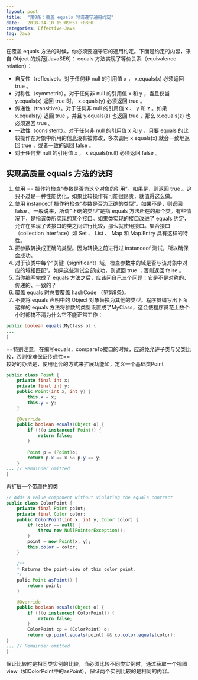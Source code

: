 ```yaml
---
layout: post
title:  "第8条：覆盖 equals 时请遵守通用约定"
date:   2018-04-10 15:09:57 +0800
categories: Effective-Java
tag: Java
---
```



在覆盖 equals 方法的时候，你必须要遵守它的通用约定。下面是约定的内容，来自 Object 的规范[JavaSE6]：
equals 方法实现了等价关系（equivalence relation）：
- 自反性（reflexive）。对于任何非 null 的引用值 x ， x.equals(x) 必须返回 true 。
- 对称性（symmetric）。对于任何非 null 的引用值 x 和 y ，当且仅当 y.equals(x) 返回 true 时， x.equals(y) 必须返回 true 。
- 传递性（transitive）。对于任何非 null 的引用值 x 、 y 和 z 。如果 x.equals(y) 返回 true ，并且 y.equals(z) 也返回 true ，那么 x.equals(z) 也必须返回 true 。
- 一致性（consistent）。对于任何非 null 的引用值 x 和 y ，只要 equals 的比较操作在对象中所用的信息没有被修改，多次调用 x.equals(x) 就会一致地返回 true ，或者一致的返回 false 。
- 对于任何非 null 的引用值 x ， x.equals(null) 必须返回 false 。

## 实现高质量 equals 方法的诀窍
1. 使用 == 操作符检查“参数是否为这个对象的引用”。如果是，则返回 true 。这只不过是一种性能优化，如果比较操作有可能很昂贵，就值得这么做。
2. 使用 instanceof 操作符检查“参数是否为正确的类型”。如果不是，则返回 false 。一般说来，所谓“正确的类型”是指 equals 方法所在的那个类。有些情况下，是指该类所实现的某个接口。如果类实现的接口改进了 equals 约定，允许在实现了该接口的类之间进行比较，那么就使用接口。集合接口（collection interface）如 Set 、 List 、 Map 和 Map.Entry 具有这样的特性。
3. 把参数转换成正确的类型。因为转换之前进行过 instanceof 测试，所以确保会成功。
4. 对于该类中每个“关键（significant）域，检查参数中的域是否与该对象中对应的域相匹配”。如果这些测试全部成功，则返回 true ；否则返回 false 。
5. 当你编写完成了 equals 方法之后，应该问自己三个问题：它是不是对称的、传递的、一致的？
6. 覆盖 equals 时总要覆盖 hashCode （见第9条）。
7. 不要将 equals 声明中的 Object 对象替换为其他的类型。程序员编写出下面这样的 equals 方法将参数的类型设置成了MyClass，这会使程序员花上数个小时都搞不清为什么它不能正常工作：
```java
public boolean equals(MyClass o) {
...
}
```

==特别注意，在编写equals，compareTo接口的时候，应避免允许子类与父类比较，否则很难保证传递性==  
较好的办法是，使用组合的方式来扩展功能如，定义一个基础类Point
```java
public class Point {
    private final int x;
    private final int y;
    public Point(int x, int y) {
        this.x = x;
        this.y = y;
    }
    
    @Override
    public boolean equals(Object o) {
        if (!(o instanceof Point)) {
            return false;
        }
        
        Point p = (Point)o;
        return p.x == x && p.y == y;
    }
... // Remainder omitted
}
```

再扩展一个带颜色的类
```java
// Adds a value component without violating the equals contract
public class ColorPoint {
    private final Point point;
    private final Color color;
    public ColorPoint(int x, int y, Color color) {
        if (color == null) {
            throw new NullPointerException();
        }
        point = new Point(x, y);
        this.color = color;
    }
    
    /**
    * Returns the point-view of this color point.
    */
    pulic Point asPoint() {
        return point;
    }

    @Override 
    public boolean equals(Object o) {
        if (!(o instanceof ColorPoint)) {
            return false;
        }
        ColorPoint cp = (ColorPoint) o;
        return cp.point.equals(point) && cp.color.equals(color);
}
... // Remainder omitted
}
```
保证比较时是相同类实例的比较，当必须比较不同类实例时，通过获取一个视图view（如ColorPoint中的asPoint），保证两个实例比较的是相同的内容。